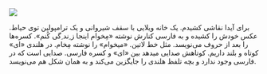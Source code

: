 <!-- 
.. title: دست‌خط
.. slug: 2015-06-28-lopen-in-delft
.. date: 2015-06-28 20:14:54 UTC+02:00
.. tags: 
.. category: آیدا
.. link: 
.. description: 
.. type: text
-->

<img src="http://googledrive.com/host/0B8OOfC6oWXEPaTFieHg0cnhPQm8" />

برای آیدا نقاشی کشیدم. یک خانه ویلایی با سقف شیروانی و یک ترامپولین توی حیاط. عکس خودش را کشیده و به فارسی کنارش نوشته «مِخوام اینجا ز ِند ِگی کُنم». کسره‌ها را بعد از حروف می‌نویسد. مثل خط لاتین. «میخوام» را نوشته مِخام. در هلندی «ای» کوتاه و بلند داریم. کوتاهش صدایی میدهد بین «ای» و کسره فارسی. صدایی است که در فارسی وجود ندارد و بچه تلفظ هلندی را جایگزین می‌کند و به همان شکل هم می‌نویسد. 
